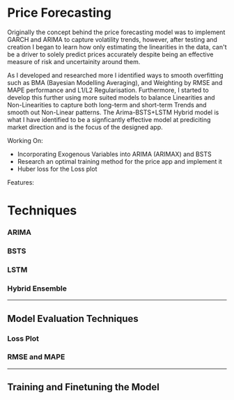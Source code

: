 # Price Forecasting

Originally the concept behind the price forecasting model was to implement GARCH and ARIMA to capture volatility trends, however, after testing and creation I began to learn how only estimating the linearities in the data, can't be a driver to solely predict prices accurately despite being an effective measure of risk and uncertainity around them.

As I developed and researched more I identified ways to smooth overfitting such as BMA (Bayesian Modelling Averaging), and Weighting by RMSE and MAPE performance and L1/L2 Regularisation. Furthermore, I started to develop this further using more suited models to balance Linearities and Non-Linearities to capture both long-term and short-term Trends and smooth out Non-Linear patterns. The Arima-BSTS+LSTM Hybrid model is what I have identified to be a signficantly effective model at prediciting market direction and is the focus of the designed app.

Working On:
- Incorporating Exogenous Variables into ARIMA (ARIMAX) and BSTS
- Research an optimal training method for the price app and implement it
- Huber loss for the Loss plot

Features:




# Techniques

### ARIMA

### BSTS

### LSTM

### Hybrid Ensemble

-----------------------------------------------

## Model Evaluation Techniques

### Loss Plot

### RMSE and MAPE

-----------------------------------------------

## Training and Finetuning the Model
